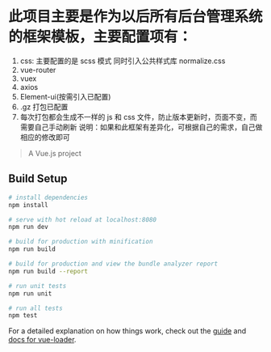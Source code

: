 # 此项目主要是作为以后所有后台管理系统的框架模板，主要配置项有：

1. css: 主要配置的是 scss 模式 同时引入公共样式库 normalize.css
2. vue-router
3. vuex
4. axios
5. Element-ui(按需引入已配置)
6. .gz 打包已配置
7. 每次打包都会生成不一样的 js 和 css 文件，防止版本更新时，页面不变，而需要自己手动刷新
   说明：如果和此框架有差异化，可根据自己的需求，自己做相应的修改即可

> A Vue.js project

## Build Setup

```bash
# install dependencies
npm install

# serve with hot reload at localhost:8080
npm run dev

# build for production with minification
npm run build

# build for production and view the bundle analyzer report
npm run build --report

# run unit tests
npm run unit

# run all tests
npm test
```

For a detailed explanation on how things work, check out the [guide](http://vuejs-templates.github.io/webpack/) and [docs for vue-loader](http://vuejs.github.io/vue-loader).
